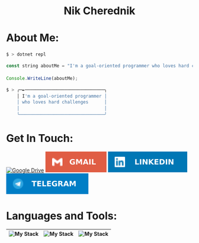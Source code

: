 <h1 float="left" align="center">Nik Cherednik</h1>

# About Me:
```sh
$ > dotnet repl
```

```js
const string aboutMe = "I'm a goal-oriented programmer who loves hard challenges";

Console.WriteLine(aboutMe);
```

```sh
$ > ╭─✒──────────────────────────────╮
    │ I'm a goal-oriented programmer │
    │ who loves hard challenges      │
    │                                │
    ╰────────────────────────────────╯
```

# Get In Touch:
<p align="left">

  <a href="https://docs.google.com">![Google Drive](https://img.shields.io/badge/CV-4285F4?style=for-the-badge&logo=googledrive&logoColor=white)</a>
  <a href="mailto:me@cherrynik.ru"><img src="./social-icons/icon-gmail.svg"></a>
  <a href="https://linkedin.com/in/cherrynik"><img src="./social-icons/icon-linkedin.svg"></a>
  <a href="https://t.me/cherrynik"><img src="./social-icons/icon-telegram.svg"></a>
</p>

# Languages and Tools:

| ![My Stack](https://skillicons.dev/icons?i=cs) | ![My Stack](https://skillicons.dev/icons?i=ts) | ![My Stack](https://skillicons.dev/icons?i=nodejs)
| :--------------------------------------------: | :--------------------------------------------: | :--------------------------------------------: |
